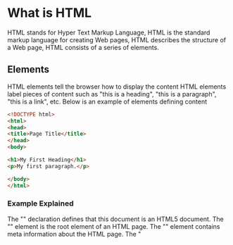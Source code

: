 # What is HTML

HTML stands for Hyper Text Markup Language,
HTML is the standard markup language for creating Web pages,
HTML describes the structure of a Web page,
HTML consists of a series of elements.

## Elements 

HTML elements tell the browser how to display the content
HTML elements label pieces of content such as "this is a heading", "this is a paragraph", "this is a link", etc. Below is an example of elements defining content

```HTML
<!DOCTYPE html>
<html>
<head>
<title>Page Title</title>
</head>
<body>

<h1>My First Heading</h1>
<p>My first paragraph.</p>

</body>
</html>
```

### Example Explained

The "<!DOCTYPE html>" declaration defines that this document is an HTML5 document.
The "<html>" element is the root element of an HTML page.
The "<head>" element contains meta information about the HTML page.
The "<title>" element specifies a title for the HTML page (which is shown in the browser's title bar or in the page's tab).
The "<body>" element defines the document's body, and is a container for all the visible contents, such as headings, paragraphs, images, hyperlinks, tables, lists, etc.
The "<h1>" element defines a large heading.
The "<p>" element defines a paragraph.

## HTML Editors

Web pages can be created and modified by using professional HTML editors.

However, for learning HTML we recommend a simple text editor like Notepad (PC) or TextEdit (Mac).

We believe in that using a simple text editor is a good way to learn HTML.
